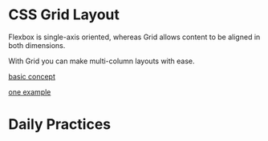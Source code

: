 # CSS Grid Layout

Flexbox is single-axis oriented, whereas Grid allows content to be aligned in both dimensions.

With Grid you can make multi-column layouts with ease.

[basic concept](https://developer.mozilla.org/en-US/docs/Web/CSS/CSS_Grid_Layout/Basic_Concepts_of_Grid_Layout)

[one example](https://cloudfour.com/thinks/first-css-grid-layout/)

# Daily Practices